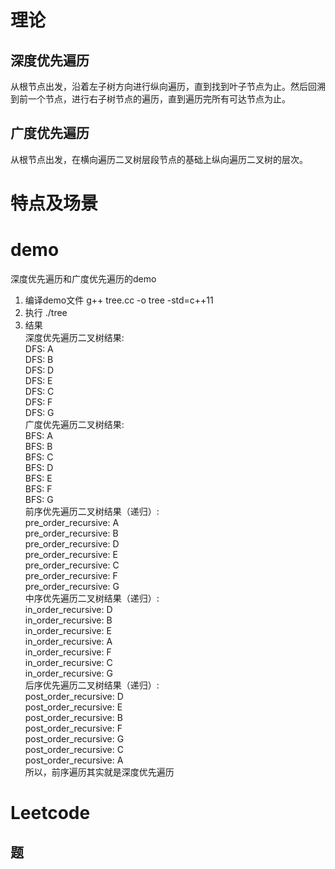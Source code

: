 # 理论
## 深度优先遍历
从根节点出发，沿着左子树方向进行纵向遍历，直到找到叶子节点为止。然后回溯到前一个节点，进行右子树节点的遍历，直到遍历完所有可达节点为止。
## 广度优先遍历
从根节点出发，在横向遍历二叉树层段节点的基础上纵向遍历二叉树的层次。

# 特点及场景

# demo
深度优先遍历和广度优先遍历的demo
1. 编译demo文件
g++ tree.cc -o tree -std=c++11
2. 执行
./tree
3. 结果  
深度优先遍历二叉树结果:  
DFS: A  
DFS: B  
DFS: D  
DFS: E  
DFS: C  
DFS: F  
DFS: G  
广度优先遍历二叉树结果:  
BFS: A  
BFS: B  
BFS: C  
BFS: D  
BFS: E  
BFS: F  
BFS: G  
前序优先遍历二叉树结果（递归）:  
pre_order_recursive: A  
pre_order_recursive: B  
pre_order_recursive: D  
pre_order_recursive: E  
pre_order_recursive: C  
pre_order_recursive: F  
pre_order_recursive: G  
中序优先遍历二叉树结果（递归）:  
in_order_recursive: D  
in_order_recursive: B  
in_order_recursive: E  
in_order_recursive: A  
in_order_recursive: F  
in_order_recursive: C  
in_order_recursive: G  
后序优先遍历二叉树结果（递归）:  
post_order_recursive: D  
post_order_recursive: E  
post_order_recursive: B  
post_order_recursive: F  
post_order_recursive: G  
post_order_recursive: C  
post_order_recursive: A  
所以，前序遍历其实就是深度优先遍历
# Leetcode
## 题
